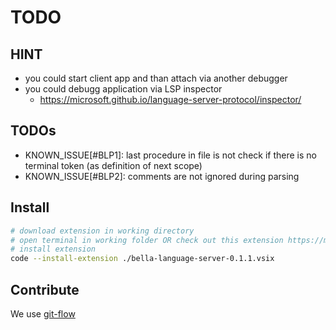 # TODO

## HINT

* you could start client app and than attach via another debugger
* you could debugg application via LSP inspector
  * <https://microsoft.github.io/language-server-protocol/inspector/>

## TODOs

* KNOWN_ISSUE[#BLP1]: last procedure in file is not check if there is no terminal token (as definition of next scope)
* KNOWN_ISSUE[#BLP2]: comments are not ignored during parsing

## Install

```bash
# download extension in working directory
# open terminal in working folder OR check out this extension https://marketplace.visualstudio.com/items?itemName=fabiospampinato.vscode-install-vsix
# install extension
code --install-extension ./bella-language-server-0.1.1.vsix
```

## Contribute

We use [git-flow](https://danielkummer.github.io/git-flow-cheatsheet/)
